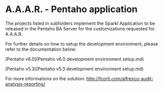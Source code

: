 A.A.A.R. - Pentaho application
===

The projects listed in subfolders implement the Sparkl Application to be released in the Pentaho BA Server for the customizations requested for A.A.A.R.

For further details on how to setup the development environment, please refer to the documentation below:

[Pentaho v6.0](Pentaho v6.0 development environment setup.md)

[Pentaho v5.3](Pentaho v5.3 development environment setup.md)

For more informations on the solution:
http://fcorti.com/alfresco-audit-analysis-reporting/
